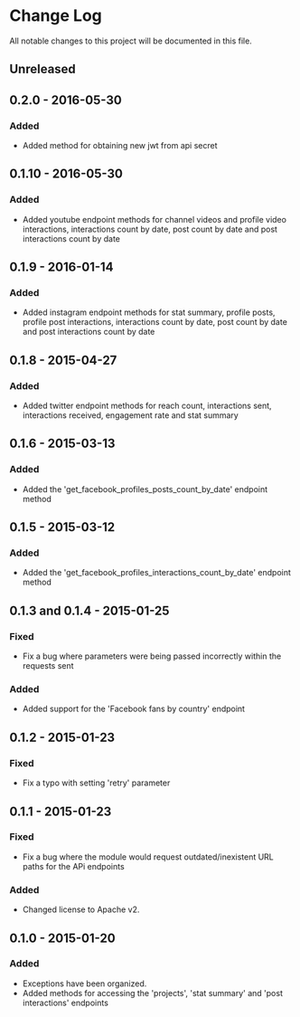 # Change Log
All notable changes to this project will be documented in this file.

## Unreleased

## 0.2.0 - 2016-05-30
### Added
- Added method for obtaining new jwt from api secret

## 0.1.10 - 2016-05-30
### Added
- Added youtube endpoint methods for channel videos and profile video interactions, interactions count by date, post count by date and post interactions count by date

## 0.1.9 - 2016-01-14
### Added
- Added instagram endpoint methods for stat summary, profile posts, profile post interactions, interactions count by date, post count by date and post interactions count by date

## 0.1.8 - 2015-04-27
### Added
- Added twitter endpoint methods for reach count, interactions sent, interactions received, engagement rate and stat summary

## 0.1.6 - 2015-03-13
### Added
- Added the 'get_facebook_profiles_posts_count_by_date' endpoint method

## 0.1.5 - 2015-03-12
### Added
- Added the 'get_facebook_profiles_interactions_count_by_date' endpoint method

## 0.1.3 and 0.1.4 - 2015-01-25
### Fixed
- Fix a bug where parameters were being passed incorrectly within the requests sent
### Added
- Added support for the 'Facebook fans by country' endpoint

## 0.1.2 - 2015-01-23
### Fixed
- Fix a typo with setting 'retry' parameter

## 0.1.1 - 2015-01-23
### Fixed
- Fix a bug where the module would request outdated/inexistent URL paths for the APi endpoints
### Added
- Changed license to Apache v2.

## 0.1.0 - 2015-01-20
### Added
- Exceptions have been organized.
- Added methods for accessing the 'projects', 'stat summary' and 'post interactions' endpoints
